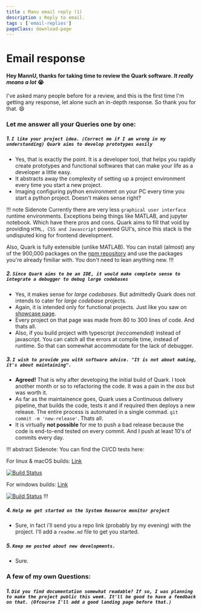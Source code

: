 ```yaml
---
title : Manu email reply (1)
description : Reply to email.
tags : ['email-replies']
pageClass: download-page
---
```


# Email response

#### Hey MannU, thanks for taking time to review the Quark software. _**It really means a lot**_ 😭
I've asked many people before for a review, and this is the first time I'm getting any response, let alone such an in-depth response. So thank you for that. 😄

### Let me answer all your Queries one by one:

##### 1. _`I like your project idea. (Correct me if I am wrong in my understanding) Quark aims to develop prototypes easily`_
* Yes, that is exactly the point. It is a developer tool, that helps you rapidly create prototypes and functional softwares that can make your life as a developer a little easy. 
* It abstracts away the complexity of setting up a project environment every time you start a new project. 
* Imaging configuring python environment on your PC every time you start a python project. Doesn't makes sense right?

!!! note Sidenote
Currently there are very less `graphical user interface` runtime environments. Exceptions being things like MATLAB, and jupyter notebook. Which have there pros and cons. Quark aims to fill that void by providing `HTML, CSS and Javascript` powered GUI's, since this stack is the undisputed king for frontend development.

Also, Quark is fully extensible (unlike MATLAB). You can install (almost) any of the 900,000 packages on the [npm repository](https://npmjs.com) and use the packages you're already fimiliar with. You don't need to lean anything new.
!!!

##### 2. _`Since Quark aims to be an IDE, it would make complete sense to integrate a debugger to debug large codebases `_
* Yes, it makes sense for _large codebases_. But admittedly Quark does not intends to cater for _large codebase_ projects. 
* Again, it is intended only for functional projects. Just like you saw on [showcase page](https://quarkjs.io/guide/showcase.html). 
* Every project on that page was made from 80 to 300 lines of code. And thats all.
* Also, if you build project with typescript _(reccomended)_ instead of javascript. You can catch all the errors at compile time, instead of runtime. So that can somewhat accommodate for the lack of debugger.

##### 3. _`I wish to provide you with software advice. "It is not about making, it's about maintaining".`_
* **Agreed!** That is why after developing the initial build of Quark. I took another month or so to refactoring the code. It was a pain in the _ass_ but was worth it. 
* As far as the maintainence goes, Quark uses a Continuous delivery pipeline, that builds the code, tests it and if required then deploys a new release. The entire process is automated in a single commad. `git commit -m 'new-release'`. Thats all.
* It is virtually **not possible** for me to push a bad release because the code is end-to-end tested on every commit. And I push at least 10's of commits every day.  

!!! abstract Sidenote: You can find the CI/CD tests here:

For linux & macOS builds: [Link](https://travis-ci.org/Nishkalkashyap/Quark-electron)

[![Build Status](https://travis-ci.org/Nishkalkashyap/Quark-electron.svg?branch=release)](https://travis-ci.org/Nishkalkashyap/Quark-electron)

For windows builds: [Link](https://ci.appveyor.com/project/Nishkalkashyap/quark-electron)

[![Build Status](https://ci.appveyor.com/api/projects/status/e9n73kxva64pccwe/branch/release?svg=true)](https://ci.appveyor.com/project/Nishkalkashyap/quark-electron)
!!!

##### 4. _`Help me get started on the System Resource monitor project`_
* Sure, in fact i'll send you a repo link (probably by my evening) with the project. I'll add a `readme.md` file to get you started.

##### 5. _`Keep me posted about new developments.`_
* Sure.

### A few of my own Questions:

##### 1. _`Did you find documentation somewhat readable? If so, I was planning to make the project public this week. It'll be good to have a feedback on that. (Ofcourse I'll add a good landing page before that.) `_


